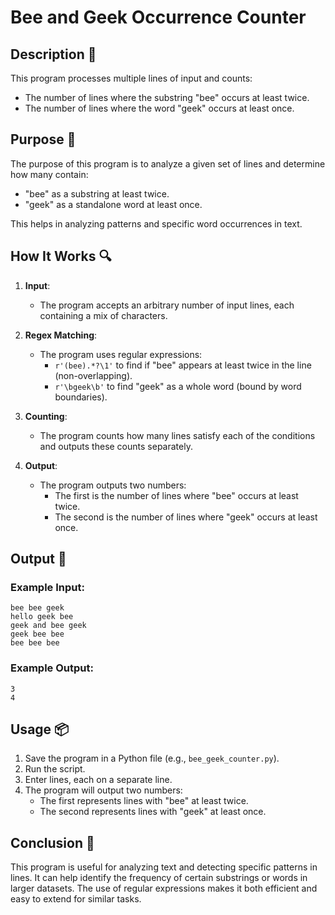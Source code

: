 # Bee and Geek Occurrence Counter

## Description 📝

This program processes multiple lines of input and counts:

-   The number of lines where the substring "bee" occurs at least twice.
-   The number of lines where the word "geek" occurs at least once.

## Purpose 🎯

The purpose of this program is to analyze a given set of lines and determine how many contain:

-   "bee" as a substring at least twice.
-   "geek" as a standalone word at least once.

This helps in analyzing patterns and specific word occurrences in text.

## How It Works 🔍

1. **Input**:

    - The program accepts an arbitrary number of input lines, each containing a mix of characters.

2. **Regex Matching**:
    - The program uses regular expressions:
        - `r'(bee).*?\1'` to find if "bee" appears at least twice in the line (non-overlapping).
        - `r'\bgeek\b'` to find "geek" as a whole word (bound by word boundaries).
3. **Counting**:

    - The program counts how many lines satisfy each of the conditions and outputs these counts separately.

4. **Output**:
    - The program outputs two numbers:
        - The first is the number of lines where "bee" occurs at least twice.
        - The second is the number of lines where "geek" occurs at least once.

## Output 📜

### Example Input:

```text
bee bee geek
hello geek bee
geek and bee geek
geek bee bee
bee bee bee
```

### Example Output:

```text
3
4
```

## Usage 📦

1. Save the program in a Python file (e.g., `bee_geek_counter.py`).
2. Run the script.
3. Enter lines, each on a separate line.
4. The program will output two numbers:
    - The first represents lines with "bee" at least twice.
    - The second represents lines with "geek" at least once.

## Conclusion 🚀

This program is useful for analyzing text and detecting specific patterns in lines.
It can help identify the frequency of certain substrings or words in larger datasets.
The use of regular expressions makes it both efficient and easy to extend for similar tasks.

